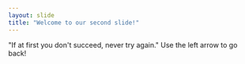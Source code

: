 ```yaml
---
layout: slide
title: "Welcome to our second slide!"
---
```

"If at first you don't succeed, never try again."
Use the left arrow to go back!
